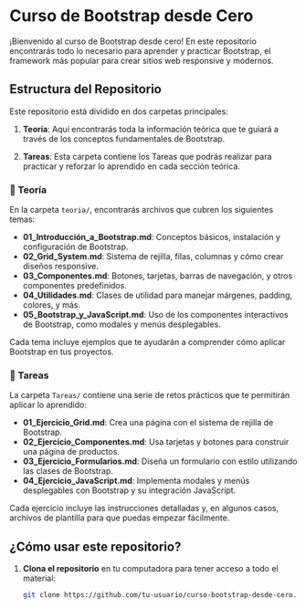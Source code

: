 # Curso de Bootstrap desde Cero

¡Bienvenido al curso de Bootstrap desde cero! En este repositorio encontrarás todo lo necesario para aprender y practicar Bootstrap, el framework más popular para crear sitios web responsive y modernos.

## Estructura del Repositorio

Este repositorio está dividido en dos carpetas principales:

1. **Teoría**: Aquí encontrarás toda la información teórica que te guiará a través de los conceptos fundamentales de Bootstrap.
   
2. **Tareas**: Esta carpeta contiene los Tareas que podrás realizar para practicar y reforzar lo aprendido en cada sección teórica.

### 📂 Teoría

En la carpeta `teoria/`, encontrarás archivos que cubren los siguientes temas:

- **01_Introducción_a_Bootstrap.md**: Conceptos básicos, instalación y configuración de Bootstrap.
- **02_Grid_System.md**: Sistema de rejilla, filas, columnas y cómo crear diseños responsive.
- **03_Componentes.md**: Botones, tarjetas, barras de navegación, y otros componentes predefinidos.
- **04_Utilidades.md**: Clases de utilidad para manejar márgenes, padding, colores, y más.
- **05_Bootstrap_y_JavaScript.md**: Uso de los componentes interactivos de Bootstrap, como modales y menús desplegables.
  
Cada tema incluye ejemplos que te ayudarán a comprender cómo aplicar Bootstrap en tus proyectos.

### 📂 Tareas

La carpeta `Tareas/` contiene una serie de retos prácticos que te permitirán aplicar lo aprendido:

- **01_Ejercicio_Grid.md**: Crea una página con el sistema de rejilla de Bootstrap.
- **02_Ejercicio_Componentes.md**: Usa tarjetas y botones para construir una página de productos.
- **03_Ejercicio_Formularios.md**: Diseña un formulario con estilo utilizando las clases de Bootstrap.
- **04_Ejercicio_JavaScript.md**: Implementa modales y menús desplegables con Bootstrap y su integración JavaScript.

Cada ejercicio incluye las instrucciones detalladas y, en algunos casos, archivos de plantilla para que puedas empezar fácilmente.

## ¿Cómo usar este repositorio?

1. **Clona el repositorio** en tu computadora para tener acceso a todo el material:

   ```bash
   git clone https://github.com/tu-usuario/curso-bootstrap-desde-cero.git

